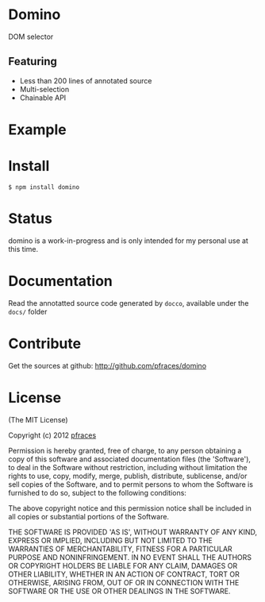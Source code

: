 # Domino

DOM selector

## Featuring

*   Less than 200 lines of annotated source
*   Multi-selection
*   Chainable API

# Example

# Install

    $ npm install domino

# Status

domino is a work-in-progress and is only intended for my personal use at this
time. 

# Documentation

Read the annotatted source code generated by `docco`, available under the
`docs/` folder

# Contribute

Get the sources at github: http://github.com/pfraces/domino

# License

(The MIT License)

Copyright (c) 2012 [pfraces](http://github.com/pfraces)

Permission is hereby granted, free of charge, to any person obtaining a copy of
this software and associated documentation files (the 'Software'), to deal in
the Software without restriction, including without limitation the rights to
use, copy, modify, merge, publish, distribute, sublicense, and/or sell copies
of the Software, and to permit persons to whom the Software is furnished to do
so, subject to the following conditions:

The above copyright notice and this permission notice shall be included in all
copies or substantial portions of the Software.

THE SOFTWARE IS PROVIDED 'AS IS', WITHOUT WARRANTY OF ANY KIND, EXPRESS OR
IMPLIED, INCLUDING BUT NOT LIMITED TO THE WARRANTIES OF MERCHANTABILITY,
FITNESS FOR A PARTICULAR PURPOSE AND NONINFRINGEMENT. IN NO EVENT SHALL THE
AUTHORS OR COPYRIGHT HOLDERS BE LIABLE FOR ANY CLAIM, DAMAGES OR OTHER
LIABILITY, WHETHER IN AN ACTION OF CONTRACT, TORT OR OTHERWISE, ARISING FROM,
OUT OF OR IN CONNECTION WITH THE SOFTWARE OR THE USE OR OTHER DEALINGS IN THE
SOFTWARE.
